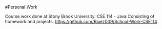 #Personal Work

Course work done at Stony Brook University. 
CSE 114 - Java
Consisting of homework and projects.
https://github.com/Bluez009/School-Work-CSE114
